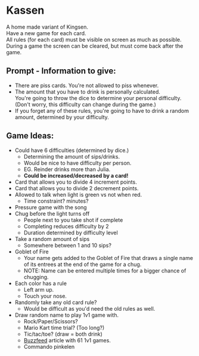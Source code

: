 # Kassen
A home made variant of Kingsen. <br>
Have a new game for each card. <br>
All rules (for each card) must be visible on screen as much as possible.<br>
During a game the screen can be cleared, but must come back after the game. <br>

## Prompt - Information to give:
 - There are piss cards. You're not allowed to piss whenever.
 - The amount that you have to drink is personally calculated.<br>
 You're going to throw the dice to determine your personal difficulty. <br>
 (Don't worry, this difficulty can change during the game.)<br>
 - If you forget any of these rules, you're going to have to drink a random amount, determined by your difficulty.




## Game Ideas:
 - Could have 6 difficulties (determined by dice.)
   - Determining the amount of sips/drinks.
   - Would be nice to have difficulty per person.
   - EG. Reinder drinks more than Julia.
   - <b> Could be increased/decreased by a card! </b>
 - Card that allows you to divide 4 increment points.
 - Card that allows you to divide 2 decrement points.
 - Allowed to talk when light is green vs not when red.
   - Time constraint?  minutes?
 - Pressure game with the song
 - Chug before the light turns off 
   - People next to you take shot if complete
   - Completing reduces difficulty by 2
   - Duration determined by difficulty level
 - Take a random amount of sips 
   - Somewhere between 1 and 10 sips?
 - Goblet of Fire 
   - Your name gets added to the Goblet of Fire that draws a single name of its entrees at the end of the game for a chug.
   - NOTE: Name can be entered multiple times for a bigger chance of chugging.
 - Each color has a rule
   - Left arm up.
   - Touch your nose.
 - Randomly take any old card rule? 
   - Would be difficult as you'd need the old rules as well.
 - Draw random name to play 1v1 game with.
   - Rock/Paper/Scissors?
   - Mario Kart time trial? (Too long?)
   - Tic/tac/toe? (draw = both drink)
   - [Buzzfeed](https://www.buzzfeed.com/melanie_aman/games-you-can-play-with-only-two-people) article with 61 1v1 games.
    - Commando pinkelen
